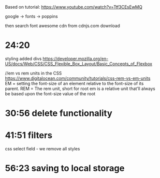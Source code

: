 Based on tutorial:
https://www.youtube.com/watch?v=Ttf3CEsEwMQ


google -> fonts -> poppins

then search
font awesome cdn
from cdnjs.com download

# 24:20
styling added divs
https://developer.mozilla.org/en-US/docs/Web/CSS/CSS_Flexible_Box_Layout/Basic_Concepts_of_Flexbox

//em vs rem units in the CSS
https://www.digitalocean.com/community/tutorials/css-rem-vs-em-units
EM = setting the font-size of an element relative to the font-size of its parent.
REM = The rem unit, short for root em is a relative unit that’ll always be based upon the font-size value of the root 

# 30:56 delete functionality

# 41:51 filters
css select field - we remove all styles

# 56:23 saving to local storage
